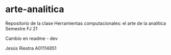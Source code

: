 # arte-analitica
Repositorio de la clase Herramientas computacionales: el arte de la analítica  Semestre FJ 21



Cambio en readme - dev

Jesús Riestra
A01114851